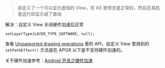> 自定义了一个可以显示虚线的 View，在 AS 里预览是正常的，然后在真机里运行却显示成了直线

解决：自定义 View 关闭硬件加速后正常

`setLayerType(LAYER_TYPE_SOFTWARE, null);`

查看 [Unsupported drawing operations](https://developer.android.com/guide/topics/graphics/hardware-accel.html#unsupported) 里的 API，自定义 View 里用到的 `setPathEffect()` 方法是在 API28 以下是不支持硬件加速的。

关于硬件加速参考：[Android 开发之硬件加速](https://juejin.im/post/5d3172dc51882579cc3cd95c)

